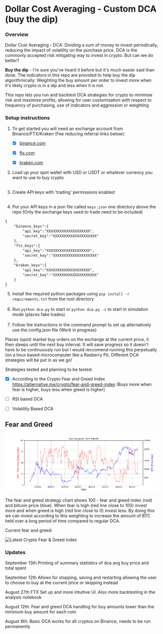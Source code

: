 # Dollar Cost Averaging - Custom DCA (buy the dip)


### Overview
Dollar Cost Averaging - DCA: Dividing a sum of money to invest periodically, reducing the impact of volatility on the purchase price. DCA is the commonly accepted risk mitigating way to invest in crypto. But can we do better?

**Buy the dip** - I'm sure you've heard it before but it's much easier said than done. The indicators in this repo are provided to help buy the dip algorithmically: Weighting the buy amount per order to invest more when it's likely crypto is in a dip and less when it is not.

This repo lets you run and backtest DCA strategies for crypto to minimise risk and maximise profits, allowing for user customisation with respect to frequency of purchasing, use of indicators and aggression or weighting

### Setup instructions

1. To get started you will need an exchange account from Binance/FTX/Kraken (Fee reducing referral links below):

    - [x] [binance.com](https://accounts.binance.com/en/register?ref=CP1DAOWU)
    - [x] [ftx.com](https://ftx.com/#a=33799830)
    - [x] [kraken.com](https://r.kraken.com/KeJqje)


2. Load up your spot wallet with USD or USDT or whatever currency you want to use to buy crypto 
<br></br>
3. Create API keys with 'trading' permissions enabled
<br></br>
4. Put your API keys in a json file called `keys.json` one directory above the repo (Only the exchange keys used to trade need to be included)

```
{
    "binance_keys":{
        "api_key":"XXXXXXXXXXXXXXXXXXXX",
        "secret_key":"XXXXXXXXXXXXXXXXXXXX"
    },
    "ftx_keys":{
        "api_key":"XXXXXXXXXXXXXXXXXXXX",
        "secret_key":"XXXXXXXXXXXXXXXXXXXX"
    },
    "kraken_keys":{
    	"api_key":"XXXXXXXXXXXXXXXXXXXX",
        "secret_key":"XXXXXXXXXXXXXXXXXXXX"
    }
}
```

5. Install the required python packages using `pip install -r requirements.txt` from the root directory
<br></br>
6. Run `python dca.py` to start or `python dca.py -s` to start in simulation mode (places fake trades)
<br></br>
7. Follow the instructions in the command prompt to set up alternatively use the config.json file (Work in progress) 

Places (spot) market buy orders on the exchange at the current price, it then sleeps until the next buy interval. It will save progress so it doesn't have to be continuously run but I would reccomend running this perpetually (on a linux based microcomputer like a Rasberry Pi). Different DCA strategies will be put in as we go!

Strategies tested and planning to be tested:
- [x] According to the Crypto Fear and Greed Index https://alternative.me/crypto/fear-and-greed-index (Buys more when fear is higher, buys less when greed is higher)
- [ ] RSI based DCA
- [ ] Volatility Based DCA


## Fear and Greed
![fear_greed](fg_btc.png)

The fear and greed strategy chart shows 100 - fear and greed index (red) and bitcoin price (blue). When fear is high (red line close to 100) invest more and when greed is high (red line close to 0) invest less. By doing this we can invest according to this weighting to increase the amount of BTC held over a long period of time compared to regular DCA.

Current fear and greed:

<img src="https://alternative.me/crypto/fear-and-greed-index.png" alt="Latest Crypto Fear & Greed Index" width="350" height="300" class="center"/>

### Updates
September 13th
Printing of summary statistics of dca avg buy price and total spent

September 12th
Allows for stopping, saving and restarting allowing the user to choose to buy at the current price or skipping instead

August 27th
FTX Set up and more intuitive UI. Also more backtesting in the analysis notebook

August 12th:
Fear and greed DCA handling for buy amounts lower than the minimum buy amount for each coin

August 8th:
Basic DCA works for all cryptos on Binance, needs to be run permanently
